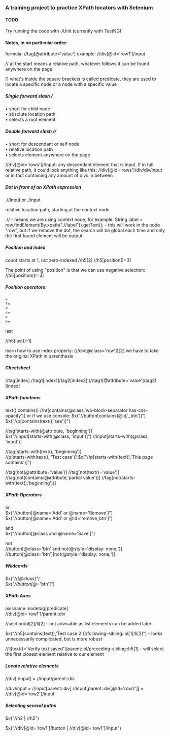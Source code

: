 ### A training project to practice XPath locators with Selenium

#### TODO
Try running the code with JUnit (currently with TestNG)

#### Notes, in no particular order:

formula: //tag[@attribute='value']
example: //div[@id='row1']/input

// at the start means a relative path, whatever follows it can be found anywhere on the page

[] what's inside the square brackets is called predicate, they are used to locate a specific node or a node with a specific value

##### Single forward slash /  
• short for child node  
• absolute location path  
• selects a root element  


##### Double forward slash //

• short for descendant or self node  
• relative location path  
• selects element anywhere on the page  

//div[@id='rows']//input: any descendant element that is input. If in full relative path, it could look anything like this:
//div[@id='rows']/div/div/input or in fact containing any amount of divs in between

##### Dot in front of an XPath expression

.//input or ./input

relative location path, starting at the context node

.// - means we are using context node, for example:
String label = row.findElement(By.xpath(".//label")).getText(); - this will work in the node "row", but if we remove the dot, the search will be global each time and only the first found element will be output

##### Position and index

count starts at 1, not zero-indexed
//h5[2]
//h5[position()=3]

The point of using "position" is that we can use negative selection:
//h5[position()!=3]

##### Position operators:
    =  
    !=  
    <  
    <=  
    >  
    >=  

last

//h5[last()-1]

learn how to use index properly:
(//div[@class='row'])[2]
we have to take the original XPath in parenthesis

##### Cheetsheet
//tag[index]
//tag1[index1]/tag2[index2]
(//tag1[@attribute='value']/tag2)[index]

##### XPath functions
text()
contains()
    //hr[contains(@class,'wp-block-separator has-css-opacity')]
or if we use console:
    $x("//button[contains(@id,'_btn')]")
    $x("//p[contains(text(),'see')]")

//tag[starts-with(@attribute, 'beginning')]  
    $x("//input[starts-with(@class, 'input')]") 
    //input[starts-with(@class, 'input')]

//tag[starts-with(text(), 'beginning')]  
    //p[starts-with(text(), 'Test case')]
    $x("//p[starts-with(text(),'This page contains')]")

//tag[not(@attribute='value')]
    //tag[not(text()='value')]
//tag[not(contains(@attribute,'partial value'))]
    //tag[not(starts-with(text(),'beginning'))]

##### XPath Operators

or  
$x("//button[@name='Add' or @name='Remove']")
$x("//button[@name='Add' or @id='remove_btn']")

and  
$x("//button[@class and @name='Save']")

not  
//button[@class='btn' and not(@style='display: none;')]
//button[@class='btn'][not(@style='display: none;')]

##### Wildcards

$x("//*[@class]")  
$x("//button[@*='btn']")

##### XPath Axes

axisname::nodetag[predicate]  
//div[@id='row1']/parent::div  

[//]: # (not advisable↓)
//section/ol[2]/li[2] - not advisable as list elements can be added later

$x("//h5[contains(text(),'Test case 2')]/following-sibling::ol[1]/li[2]") - looks unnecessarily complicated, but is more robust

//li[text()='Verify text saved']/parent::ol/preceding-sibling::h5[1] - will select the first closest element relative to our element

##### Locate relative elements
//div[./input] = //input/parent::div

//div/input = //input[parent::div] 
//input[parent::div[@id='row2']] = //div[@id='row2']/input

##### Selecting several paths
$x("//h2 | //h5")

$x("//div[@id='row1']/button | //div[@id='row1']/input")

